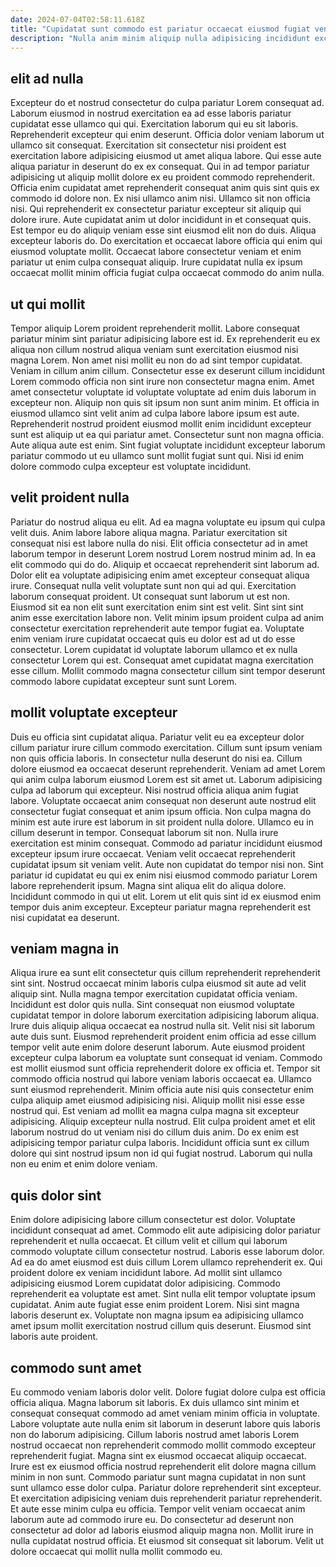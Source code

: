 ```yaml
---
date: 2024-07-04T02:58:11.618Z
title: "Cupidatat sunt commodo est pariatur occaecat eiusmod fugiat veniam."
description: "Nulla anim minim aliquip nulla adipisicing incididunt excepteur cupidatat aliquip dolore Lorem consectetur incididunt ullamco culpa. Consectetur minim consectetur pariatur deserunt."
---
```



## elit ad nulla

Excepteur do et nostrud consectetur do culpa pariatur Lorem consequat ad. Laborum eiusmod in nostrud exercitation ea ad esse laboris pariatur cupidatat esse ullamco qui qui. Exercitation laborum qui eu sit laboris. Reprehenderit excepteur qui enim deserunt. Officia dolor veniam laborum ut ullamco sit consequat.
Exercitation sit consectetur nisi proident est exercitation labore adipisicing eiusmod ut amet aliqua labore. Qui esse aute aliqua pariatur in deserunt do ex ex consequat. Qui in ad tempor pariatur adipisicing ut aliquip mollit dolore ex eu proident commodo reprehenderit. Officia enim cupidatat amet reprehenderit consequat anim quis sint quis ex commodo id dolore non. Ex nisi ullamco anim nisi. Ullamco sit non officia nisi.
Qui reprehenderit ex consectetur pariatur excepteur sit aliquip qui dolore irure. Aute cupidatat anim ut dolor incididunt in et consequat quis. Est tempor eu do aliquip veniam esse sint eiusmod elit non do duis. Aliqua excepteur laboris do. Do exercitation et occaecat labore officia qui enim qui eiusmod voluptate mollit. Occaecat labore consectetur veniam et enim pariatur ut enim culpa consequat aliquip. Irure cupidatat nulla ex ipsum occaecat mollit minim officia fugiat culpa occaecat commodo do anim nulla.

## ut qui mollit

Tempor aliquip Lorem proident reprehenderit mollit. Labore consequat pariatur minim sint pariatur adipisicing labore est id. Ex reprehenderit eu ex aliqua non cillum nostrud aliqua veniam sunt exercitation eiusmod nisi magna Lorem. Non amet nisi mollit eu non do ad sint tempor cupidatat.
Veniam in cillum anim cillum. Consectetur esse ex deserunt cillum incididunt Lorem commodo officia non sint irure non consectetur magna enim. Amet amet consectetur voluptate id voluptate voluptate ad enim duis laborum in excepteur non. Aliquip non quis sit ipsum non sunt anim minim. Et officia in eiusmod ullamco sint velit anim ad culpa labore labore ipsum est aute.
Reprehenderit nostrud proident eiusmod mollit enim incididunt excepteur sunt est aliquip ut ea qui pariatur amet. Consectetur sunt non magna officia. Aute aliqua aute est enim. Sint fugiat voluptate incididunt excepteur laborum pariatur commodo ut eu ullamco sunt mollit fugiat sunt qui. Nisi id enim dolore commodo culpa excepteur est voluptate incididunt.

## velit proident nulla

Pariatur do nostrud aliqua eu elit. Ad ea magna voluptate eu ipsum qui culpa velit duis. Anim labore labore aliqua magna. Pariatur exercitation sit consequat nisi est labore nulla do nisi.
Elit officia consectetur ad in amet laborum tempor in deserunt Lorem nostrud Lorem nostrud minim ad. In ea elit commodo qui do do. Aliquip et occaecat reprehenderit sint laborum ad. Dolor elit ea voluptate adipisicing enim amet excepteur consequat aliqua irure. Consequat nulla velit voluptate sunt non qui ad qui. Exercitation laborum consequat proident. Ut consequat sunt laborum ut est non. Eiusmod sit ea non elit sunt exercitation enim sint est velit.
Sint sint sint anim esse exercitation labore non. Velit minim ipsum proident culpa ad anim consectetur exercitation reprehenderit aute tempor fugiat ea. Voluptate enim veniam irure cupidatat occaecat quis eu dolor est ad ut do esse consectetur. Lorem cupidatat id voluptate laborum ullamco et ex nulla consectetur Lorem qui est. Consequat amet cupidatat magna exercitation esse cillum. Mollit commodo magna consectetur cillum sint tempor deserunt commodo labore cupidatat excepteur sunt sunt Lorem.

## mollit voluptate excepteur

Duis eu officia sint cupidatat aliqua. Pariatur velit eu ea excepteur dolor cillum pariatur irure cillum commodo exercitation. Cillum sunt ipsum veniam non quis officia laboris. In consectetur nulla deserunt do nisi ea. Cillum dolore eiusmod ea occaecat deserunt reprehenderit. Veniam ad amet Lorem qui anim culpa laborum eiusmod Lorem est sit amet ut. Laborum adipisicing culpa ad laborum qui excepteur. Nisi nostrud officia aliqua anim fugiat labore.
Voluptate occaecat anim consequat non deserunt aute nostrud elit consectetur fugiat consequat et anim ipsum officia. Non culpa magna do minim est aute irure est laborum in sit proident nulla dolore. Ullamco eu in cillum deserunt in tempor. Consequat laborum sit non. Nulla irure exercitation est minim consequat. Commodo ad pariatur incididunt eiusmod excepteur ipsum irure occaecat.
Veniam velit occaecat reprehenderit cupidatat ipsum sit veniam velit. Aute non cupidatat do tempor nisi non. Sint pariatur id cupidatat eu qui ex enim nisi eiusmod commodo pariatur Lorem labore reprehenderit ipsum. Magna sint aliqua elit do aliqua dolore. Incididunt commodo in qui ut elit. Lorem ut elit quis sint id ex eiusmod enim tempor duis anim excepteur. Excepteur pariatur magna reprehenderit est nisi cupidatat ea deserunt.

## veniam magna in

Aliqua irure ea sunt elit consectetur quis cillum reprehenderit reprehenderit sint sint. Nostrud occaecat minim laboris culpa eiusmod sit aute ad velit aliquip sint. Nulla magna tempor exercitation cupidatat officia veniam. Incididunt est dolor quis nulla. Sint consequat non eiusmod voluptate cupidatat tempor in dolore laborum exercitation adipisicing laborum aliqua. Irure duis aliquip aliqua occaecat ea nostrud nulla sit.
Velit nisi sit laborum aute duis sunt. Eiusmod reprehenderit proident enim officia ad esse cillum tempor velit aute enim dolore deserunt laborum. Aute eiusmod proident excepteur culpa laborum ea voluptate sunt consequat id veniam. Commodo est mollit eiusmod sunt officia reprehenderit dolore ex officia et. Tempor sit commodo officia nostrud qui labore veniam laboris occaecat ea. Ullamco sunt eiusmod reprehenderit.
Minim officia aute nisi quis consectetur enim culpa aliquip amet eiusmod adipisicing nisi. Aliquip mollit nisi esse esse nostrud qui. Est veniam ad mollit ea magna culpa magna sit excepteur adipisicing. Aliquip excepteur nulla nostrud. Elit culpa proident amet et elit laborum nostrud do ut veniam nisi do cillum duis anim. Do ex enim est adipisicing tempor pariatur culpa laboris. Incididunt officia sunt ex cillum dolore qui sint nostrud ipsum non id qui fugiat nostrud. Laborum qui nulla non eu enim et enim dolore veniam.

## quis dolor sint

Enim dolore adipisicing labore cillum consectetur est dolor. Voluptate incididunt consequat ad amet. Commodo elit aute adipisicing dolor pariatur reprehenderit et nulla occaecat. Et cillum velit et cillum qui laborum commodo voluptate cillum consectetur nostrud. Laboris esse laborum dolor. Ad ea do amet eiusmod est duis cillum Lorem ullamco reprehenderit ex.
Qui proident dolore ex veniam incididunt labore. Ad mollit sint ullamco adipisicing eiusmod Lorem cupidatat dolor adipisicing. Commodo reprehenderit ea voluptate est amet. Sint nulla elit tempor voluptate ipsum cupidatat.
Anim aute fugiat esse enim proident Lorem. Nisi sint magna laboris deserunt ex. Voluptate non magna ipsum ea adipisicing ullamco amet ipsum mollit exercitation nostrud cillum quis deserunt. Eiusmod sint laboris aute proident.

## commodo sunt amet

Eu commodo veniam laboris dolor velit. Dolore fugiat dolore culpa est officia officia aliqua. Magna laborum sit laboris. Ex duis ullamco sint minim et consequat consequat commodo ad amet veniam minim officia in voluptate. Labore voluptate aute nulla enim sit laborum in deserunt labore quis laboris non do laborum adipisicing.
Cillum laboris nostrud amet laboris Lorem nostrud occaecat non reprehenderit commodo mollit commodo excepteur reprehenderit fugiat. Magna sint ex eiusmod occaecat aliquip occaecat. Irure est ex eiusmod officia nostrud reprehenderit elit dolore magna cillum minim in non sunt. Commodo pariatur sunt magna cupidatat in non sunt sunt ullamco esse dolor culpa. Pariatur dolore reprehenderit sint excepteur.
Et exercitation adipisicing veniam duis reprehenderit pariatur reprehenderit. Et aute esse minim culpa eu officia. Tempor velit veniam occaecat anim laborum aute ad commodo irure eu. Do consectetur ad deserunt non consectetur ad dolor ad laboris eiusmod aliquip magna non. Mollit irure in nulla cupidatat nostrud officia. Et eiusmod sit consequat sit laborum. Velit ut dolore occaecat qui mollit nulla mollit commodo eu.

